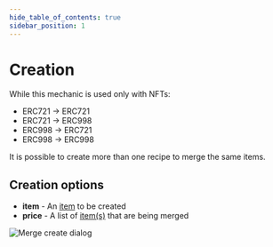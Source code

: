 ```yaml
---
hide_table_of_contents: true
sidebar_position: 1
---
```


# Creation

While this mechanic is used only with NFTs:

- ERC721 -> ERC721
- ERC721 -> ERC998
- ERC998 -> ERC721
- ERC998 -> ERC998

It is possible to create more than one recipe to merge the same items.

## Creation options

- **item** - An [item](/admin/miscellaneous/asset/) to be created
- **price** - A list of [item(s)](/admin/miscellaneous/asset/) that are being merged

![Merge create dialog](/img/admin/mechanics-simple/recipes/merge/merge_create_dialog.png)


